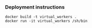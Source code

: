 ### Deployment instructions


```console
docker build -t virtual_workers .
docker run -it virtual_workers /sh/bin
```
